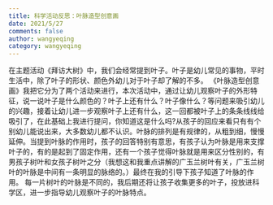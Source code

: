 ```yaml
---
title: 科学活动反思：叶脉造型创意画
date: 2021/5/27
comments: false
author: wangyeqing
category: wangyeqing
---
```

在主题活动《拜访大树》中，我们会经常提到叶子。叶子是幼儿常见的事物，平时生活中，除了叶子的形状、颜色外幼儿对于叶子却了解的不多。
《叶脉造型创意画》我把它分为了两个活动来进行，本次活动中，通过让幼儿观察叶子的外形特征，说一说叶子是什么颜色的？叶子上还有什么？叶子像什么？等问题来吸引幼儿的兴趣，接着让幼儿进一步观察叶子上还有什么，这一回都被叶子上的条条线线给吸引了，在此基础上我进行提问，你知道这是什么吗?从孩子的回应来看只有有个别幼儿能说出来，大多数幼儿都不认识。叶脉的排列是有规律的，从粗到细，慢慢延伸。当提到叶脉的作用时，孩子的回答特别有意思，有孩子认为叶脉是用来支撑叶子的，有的是起到了固定作用，还有一个孩子觉得叶脉就是用来区分性别的，有男孩子树叶和女孩子树叶之分（我想这和我重点讲解的广玉兰树叶有关，广玉兰树叶的叶脉是中间有一条明显的脉络的。）最终在我的引导下孩子知道了叶脉的作用。
每一片树叶的叶脉是不同的，我后期还将让孩子收集更多的叶子，投放进科学区，进一步指导幼儿观察叶子的叶脉特点。
